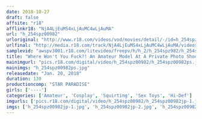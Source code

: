 ```yaml
---
date: 2018-10-27
draft: false
affsite: "r18"
afflinkr18: "NjA4LjEuMS4xLjAuMC4wLjAuMA"
url: "h_254spz00982"
urloriginal: "http://www.r18.com/videos/vod/movies/detail/-/id=h_254spz00982"
urlfinal: "http://media.r18.com/track/NjA4LjEuMS4xLjAuMC4wLjAuMA/videos/vod/movies/detail/-/id=h_254spz00982"
samplevid: "awspv3001.r18.com/litevideo/freepv/h/h_2/h_254spz982/h_254spz982_dmb_w.mp4"
title: "Where Won't You Fuck?! An Amateur Model At A Private Photo Shoot"
mainimgurl: "pics.r18.com/digital/video/h_254spz00982/h_254spz00982ps.jpg"
mainimgs: "h_254spz00982ps.jpg"
releasedate: "Jan. 20, 2018"
duration: 130
productioncomp: "STAR PARADISE"
girls: ['----']
categories: ['Amateur', 'Cosplay', 'Squirting', 'Sex Toys', 'Hi-Def']
imgurls: ['pics.r18.com/digital/video/h_254spz00982/h_254spz00982jp-1.jpg', 'pics.r18.com/digital/video/h_254spz00982/h_254spz00982jp-2.jpg', 'pics.r18.com/digital/video/h_254spz00982/h_254spz00982jp-3.jpg', 'pics.r18.com/digital/video/h_254spz00982/h_254spz00982jp-4.jpg', 'pics.r18.com/digital/video/h_254spz00982/h_254spz00982jp-5.jpg', 'pics.r18.com/digital/video/h_254spz00982/h_254spz00982jp-6.jpg', 'pics.r18.com/digital/video/h_254spz00982/h_254spz00982jp-7.jpg', 'pics.r18.com/digital/video/h_254spz00982/h_254spz00982jp-8.jpg', 'pics.r18.com/digital/video/h_254spz00982/h_254spz00982jp-9.jpg', 'pics.r18.com/digital/video/h_254spz00982/h_254spz00982jp-10.jpg', 'pics.r18.com/digital/video/h_254spz00982/h_254spz00982jp-11.jpg', 'pics.r18.com/digital/video/h_254spz00982/h_254spz00982jp-12.jpg', 'pics.r18.com/digital/video/h_254spz00982/h_254spz00982jp-13.jpg', 'pics.r18.com/digital/video/h_254spz00982/h_254spz00982jp-14.jpg', 'pics.r18.com/digital/video/h_254spz00982/h_254spz00982jp-15.jpg', 'pics.r18.com/digital/video/h_254spz00982/h_254spz00982jp-16.jpg', 'pics.r18.com/digital/video/h_254spz00982/h_254spz00982jp-17.jpg', 'pics.r18.com/digital/video/h_254spz00982/h_254spz00982jp-18.jpg', 'pics.r18.com/digital/video/h_254spz00982/h_254spz00982jp-19.jpg', 'pics.r18.com/digital/video/h_254spz00982/h_254spz00982jp-20.jpg']
imgs: ['h_254spz00982jp-1.jpg', 'h_254spz00982jp-2.jpg', 'h_254spz00982jp-3.jpg', 'h_254spz00982jp-4.jpg', 'h_254spz00982jp-5.jpg', 'h_254spz00982jp-6.jpg', 'h_254spz00982jp-7.jpg', 'h_254spz00982jp-8.jpg', 'h_254spz00982jp-9.jpg', 'h_254spz00982jp-10.jpg', 'h_254spz00982jp-11.jpg', 'h_254spz00982jp-12.jpg', 'h_254spz00982jp-13.jpg', 'h_254spz00982jp-14.jpg', 'h_254spz00982jp-15.jpg', 'h_254spz00982jp-16.jpg', 'h_254spz00982jp-17.jpg', 'h_254spz00982jp-18.jpg', 'h_254spz00982jp-19.jpg', 'h_254spz00982jp-20.jpg']
---
```

